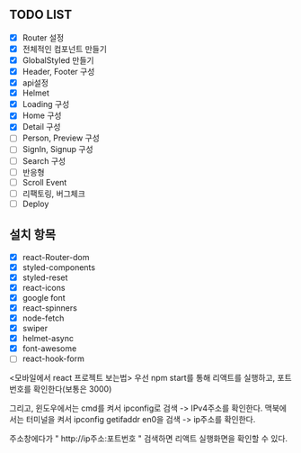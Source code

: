 ## TODO LIST

- [x] Router 설정
- [x] 전체적인 컴포넌트 만들기
- [x] GlobalStyled 만들기
- [x] Header, Footer 구성
- [x] api설정
- [x] Helmet
- [x] Loading 구성
- [x] Home 구성
- [x] Detail 구성
- [ ] Person, Preview 구성
- [ ] SignIn, Signup 구성
- [ ] Search 구성
- [ ] 반응형
- [ ] Scroll Event
- [ ] 리팩토링, 버그체크
- [ ] Deploy

## 설치 항목

- [x] react-Router-dom
- [x] styled-components
- [x] styled-reset
- [x] react-icons
- [x] google font
- [x] react-spinners
- [x] node-fetch
- [x] swiper
- [x] helmet-async
- [x] font-awesome
- [ ] react-hook-form

<모바일에서 react 프로젝트 보는법>
우선 npm start를 통해 리액트를 실행하고, 포트 번호를 확인한다(보통은 3000)

그리고, 윈도우에서는 cmd를 켜서 ipconfig로 검색 -> IPv4주소를 확인한다.
맥북에서는 터미널을 켜서 ipconfig getifaddr en0을 검색 -> ip주소를 확인한다.

주소창에다가 " http://ip주소:포트번호 " 검색하면 리액트 실행화면을 확인할 수 있다.
